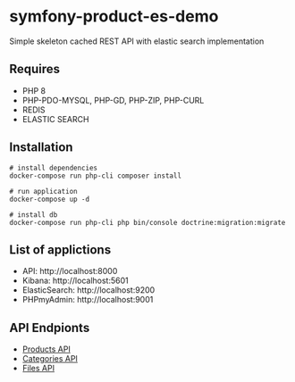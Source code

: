 # symfony-product-es-demo
Simple skeleton cached REST API with elastic search implementation

## Requires

- PHP 8
- PHP-PDO-MYSQL, PHP-GD, PHP-ZIP, PHP-CURL
- REDIS
- ELASTIC SEARCH

## Installation

```shell
# install dependencies
docker-compose run php-cli composer install

# run application
docker-compose up -d

# install db
docker-compose run php-cli php bin/console doctrine:migration:migrate

```

## List of applictions

- API: http://localhost:8000
- Kibana: http://localhost:5601
- ElasticSearch: http://localhost:9200
- PHPmyAdmin: http://localhost:9001

## API Endpionts

- [Products API](/docs/products/README.md)
- [Categories API](/docs/categories/README.md)
- [Files API](/docs/files/README.md)